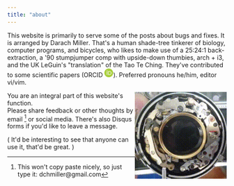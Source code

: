 ```yaml
---
title: "about"
---
```



This website is primarily to serve some of the posts about bugs and
fixes.
It is arranged by
Da<span style="unicode-bidi:bidi-override;direction:rtl;">car</span>h
Mi<span style="unicode-bidi:bidi-override;direction:rtl;">rell</span>.
That's a human shade-tree tinkerer of biology, computer programs, and
bicycles, who likes to make use of a 25:24:1 back-extraction, a '90
stumpjumper comp with upside-down thumbies, arch + i3, and the 
UK LeGuin's "translation" of the Tao Te Ching.
They've contributed to some scientific papers (ORCID 
<a href="http://orcid.org/0000-0002-2264-7900" target="_blank">
<img src="./orcid.jpeg" height="20" style="display:inline;"></a>).
Preferred pronouns he/him, editor vi/vim. 

<img src="../posts/yashica_lynx_14/shutter_small.gif" height="200" 
    style="display:inline;float:right;;"></a>

<!-- link CV here -->

You are an integral part of this website's function.  
Please share feedback or other thoughts by email [^email] 
or social media.
There's also Disqus forms if you'd like to leave a message. 

( It'd be interesting to see that anyone can use it, that'd be great. )

[^email]: This won't copy paste nicely, so just type it: dc<span style="font-size:0;">ok</span>h<span style="unicode-bidi:bidi-override;direction:rtl;" garbledygook>g@re<span style="font-size:0;">i guess they're just going to use OCR, right? or it's like a targetted thing, then it's a human</span>llim</span>ma<span style="display:none;">ya don't say</span>il.com

